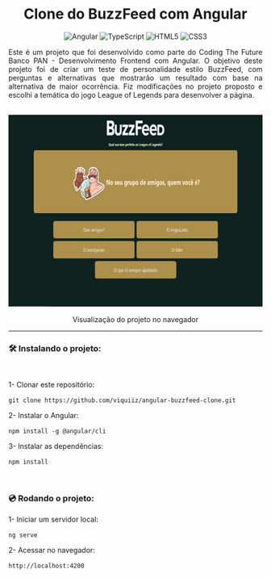  <h1 align="center"> Clone do BuzzFeed com Angular </h1>

<div align="center">

![Angular](https://img.shields.io/badge/angular-%23DD0031.svg?style=for-the-badge&logo=angular&logoColor=white)
![TypeScript](https://img.shields.io/badge/typescript-%23007ACC.svg?style=for-the-badge&logo=typescript&logoColor=white)
![HTML5](https://img.shields.io/badge/html-%23E34F26.svg?style=for-the-badge&logo=html5&logoColor=white)
![CSS3](https://img.shields.io/badge/css-%231572B6.svg?style=for-the-badge&logo=css3&logoColor=white)


</div>


<p align="justify">Este é um projeto que foi desenvolvido como parte do Coding The Future Banco PAN - Desenvolvimento Frontend com Angular. O objetivo deste projeto foi de criar um teste de personalidade estilo BuzzFeed, com perguntas e alternativas que mostrarão um resultado com base na alternativa de maior ocorrência. Fiz modificações no projeto proposto e escolhi a temática do jogo League of Legends para desenvolver a página.</p>

<br>

<div align="center">
    <img alt="Gif preview do projeto" height="380" src="./src/assets/img/desktopview.gif">
    <p>Visualização do projeto no navegador</p>
</div>

<hr>

<h3>🛠 Instalando o projeto:</h3>

<br>

1- Clonar este repositório: 
```
git clone https://github.com/viquiiz/angular-buzzfeed-clone.git
```

2- Instalar o Angular: 
```
npm install -g @angular/cli
```

3- Instalar as dependências: 
```
npm install
```

<br>

<h3>💿 Rodando o projeto:</h3>

1- Iniciar um servidor local: 
```
ng serve
```

2- Acessar no navegador: 
```
http://localhost:4200
```